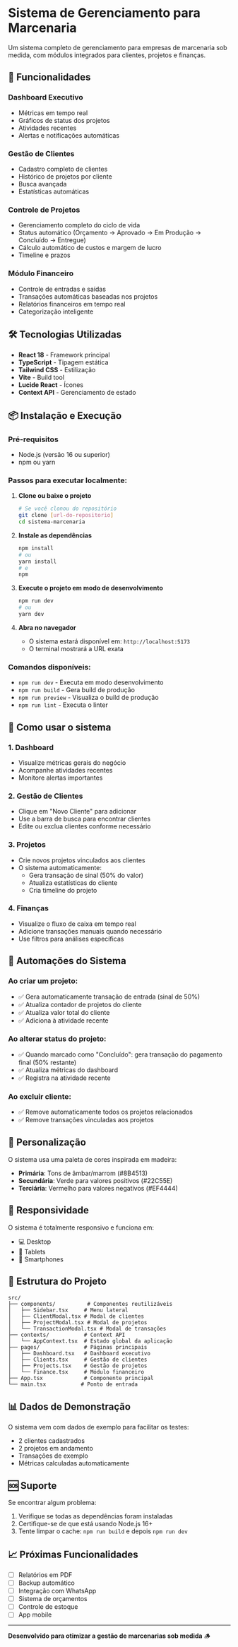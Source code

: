 # Sistema de Gerenciamento para Marcenaria

Um sistema completo de gerenciamento para empresas de marcenaria sob medida, com módulos integrados para clientes, projetos e finanças.

## 🚀 Funcionalidades

### Dashboard Executivo
- Métricas em tempo real
- Gráficos de status dos projetos
- Atividades recentes
- Alertas e notificações automáticas

### Gestão de Clientes
- Cadastro completo de clientes
- Histórico de projetos por cliente
- Busca avançada
- Estatísticas automáticas

### Controle de Projetos
- Gerenciamento completo do ciclo de vida
- Status automático (Orçamento → Aprovado → Em Produção → Concluído → Entregue)
- Cálculo automático de custos e margem de lucro
- Timeline e prazos

### Módulo Financeiro
- Controle de entradas e saídas
- Transações automáticas baseadas nos projetos
- Relatórios financeiros em tempo real
- Categorização inteligente

## 🛠️ Tecnologias Utilizadas

- **React 18** - Framework principal
- **TypeScript** - Tipagem estática
- **Tailwind CSS** - Estilização
- **Vite** - Build tool
- **Lucide React** - Ícones
- **Context API** - Gerenciamento de estado

## 📦 Instalação e Execução

### Pré-requisitos
- Node.js (versão 16 ou superior)
- npm ou yarn

### Passos para executar localmente:

1. **Clone ou baixe o projeto**
   ```bash
   # Se você clonou do repositório
   git clone [url-do-repositorio]
   cd sistema-marcenaria
   ```

2. **Instale as dependências**
   ```bash
   npm install
   # ou
   yarn install
   # e 
   npm
   ```

3. **Execute o projeto em modo de desenvolvimento**
   ```bash
   npm run dev
   # ou
   yarn dev
   ```

4. **Abra no navegador**
   - O sistema estará disponível em: `http://localhost:5173`
   - O terminal mostrará a URL exata

### Comandos disponíveis:

- `npm run dev` - Executa em modo desenvolvimento
- `npm run build` - Gera build de produção
- `npm run preview` - Visualiza o build de produção
- `npm run lint` - Executa o linter

## 🎯 Como usar o sistema

### 1. Dashboard
- Visualize métricas gerais do negócio
- Acompanhe atividades recentes
- Monitore alertas importantes

### 2. Gestão de Clientes
- Clique em "Novo Cliente" para adicionar
- Use a barra de busca para encontrar clientes
- Edite ou exclua clientes conforme necessário

### 3. Projetos
- Crie novos projetos vinculados aos clientes
- O sistema automaticamente:
  - Gera transação de sinal (50% do valor)
  - Atualiza estatísticas do cliente
  - Cria timeline do projeto

### 4. Finanças
- Visualize o fluxo de caixa em tempo real
- Adicione transações manuais quando necessário
- Use filtros para análises específicas

## 🔄 Automações do Sistema

### Ao criar um projeto:
- ✅ Gera automaticamente transação de entrada (sinal de 50%)
- ✅ Atualiza contador de projetos do cliente
- ✅ Atualiza valor total do cliente
- ✅ Adiciona à atividade recente

### Ao alterar status do projeto:
- ✅ Quando marcado como "Concluído": gera transação do pagamento final (50% restante)
- ✅ Atualiza métricas do dashboard
- ✅ Registra na atividade recente

### Ao excluir cliente:
- ✅ Remove automaticamente todos os projetos relacionados
- ✅ Remove transações vinculadas aos projetos

## 🎨 Personalização

O sistema usa uma paleta de cores inspirada em madeira:
- **Primária**: Tons de âmbar/marrom (#8B4513)
- **Secundária**: Verde para valores positivos (#22C55E)
- **Terciária**: Vermelho para valores negativos (#EF4444)

## 📱 Responsividade

O sistema é totalmente responsivo e funciona em:
- 💻 Desktop
- 📱 Tablets
- 📱 Smartphones

## 🔧 Estrutura do Projeto

```
src/
├── components/          # Componentes reutilizáveis
│   ├── Sidebar.tsx     # Menu lateral
│   ├── ClientModal.tsx # Modal de clientes
│   ├── ProjectModal.tsx # Modal de projetos
│   └── TransactionModal.tsx # Modal de transações
├── contexts/           # Context API
│   └── AppContext.tsx  # Estado global da aplicação
├── pages/              # Páginas principais
│   ├── Dashboard.tsx   # Dashboard executivo
│   ├── Clients.tsx     # Gestão de clientes
│   ├── Projects.tsx    # Gestão de projetos
│   └── Finance.tsx     # Módulo financeiro
├── App.tsx             # Componente principal
└── main.tsx           # Ponto de entrada
```

## 📊 Dados de Demonstração

O sistema vem com dados de exemplo para facilitar os testes:
- 2 clientes cadastrados
- 2 projetos em andamento
- Transações de exemplo
- Métricas calculadas automaticamente

## 🆘 Suporte

Se encontrar algum problema:
1. Verifique se todas as dependências foram instaladas
2. Certifique-se de que está usando Node.js 16+
3. Tente limpar o cache: `npm run build` e depois `npm run dev`

## 📈 Próximas Funcionalidades

- [ ] Relatórios em PDF
- [ ] Backup automático
- [ ] Integração com WhatsApp
- [ ] Sistema de orçamentos
- [ ] Controle de estoque
- [ ] App mobile

---

**Desenvolvido para otimizar a gestão de marcenarias sob medida** 🪵